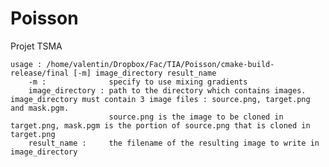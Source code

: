 # Poisson
Projet TSMA

    usage : /home/valentin/Dropbox/Fac/TIA/Poisson/cmake-build-release/final [-m] image_directory result_name
        -m :              specify to use mixing gradients
        image_directory : path to the directory which contains images. image_directory must contain 3 image files : source.png, target.png and mask.pgm.
                          source.png is the image to be cloned in target.png, mask.pgm is the portion of source.png that is cloned in target.png
        result_name :     the filename of the resulting image to write in image_directory
